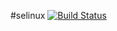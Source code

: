 #selinux [![Build Status](https://travis-ci.org/lutak-srce/selinux.svg)](https://travis-ci.org/lutak-srce/selinux)
